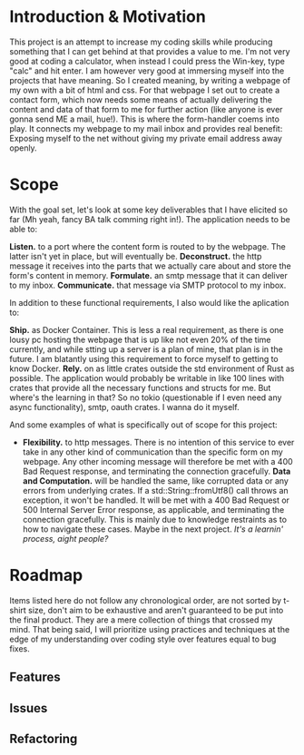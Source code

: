 # Introduction & Motivation
This project is an attempt to increase my coding skills while producing something that I can get behind at that provides a value to me. I'm not very good at coding a calculator, when instead I could press the Win-key, type "calc" and hit enter. I am however very good at immersing myself into the projects that have meaning.
So I created meaning, by writing a webpage of my own with a bit of html and css. For that webpage I set out to create a contact form, which now needs some means of actually delivering the content and data of that form to me for further action (like anyone is ever gonna send ME a mail, hue!). This is where the form-handler coems into play. It connects my webpage to my mail inbox and provides real benefit: Exposing myself to the net without giving my private email address away openly.

# Scope
With the goal set, let's look at some key deliverables that I have elicited so far (Mh yeah, fancy BA talk comming right in!).
The application needs to be able to:

**Listen.**  to a port where the content form is routed to by the webpage. The latter isn't yet in place, but will eventually be.
**Deconstruct.** the http message it receives into the parts that we actually care about and store the form's content in memory.
**Formulate.** an smtp message that it can deliver to my inbox.
**Communicate.** that message via SMTP protocol to my inbox.

In addition to these functional requirements, I also would like the aplication to:

**Ship.** as Docker Container. This is less a real requirement, as there is one lousy pc hosting the webpage that is up like not even 20% of the time currently, and while stting up a server is a plan of mine, that plan is in the future. I am blatantly using this requirement to force myself to getting to know Docker.
**Rely.** on as little crates outside the std environment of Rust as possible. The application would probably be writable in like 100 lines with crates that provide all the necessary functions and structs for me. But where's the learning in that? So no tokio (questionable if I even need any async functionality), smtp, oauth crates. I wanna do it myself.

And some examples of what is specifically out of scope for this project:

- **Flexibility.** to http messages. There is no intention of this service to ever take in any other kind of communication than the specific form on my webpage. Any other incoming message will therefore be met with a 400 Bad Request response, and terminating the connection gracefully.
**Data and Computation.** will be handled the same, like corrupted data or any errors from underlying crates. If a std::String::fromUtf8() call throws an exception, it won't be handled. It will be met with a 400 Bad Request or 500 Internal Server Error response, as applicable, and terminating the connection gracefully. This is mainly due to knowledge restraints as to how to navigate these cases. Maybe in the next project. *It's a learnin' process, aight people?*

# Roadmap
Items listed here do not follow any chronological order, are not sorted by t-shirt size, don't aim to be exhaustive and aren't guaranteed to be put into the final product. They are a mere collection of things that crossed my mind. That being said, I will prioritize using practices and techniques at the edge of my understanding over coding style over features equal to bug fixes.
## Features

## Issues

## Refactoring